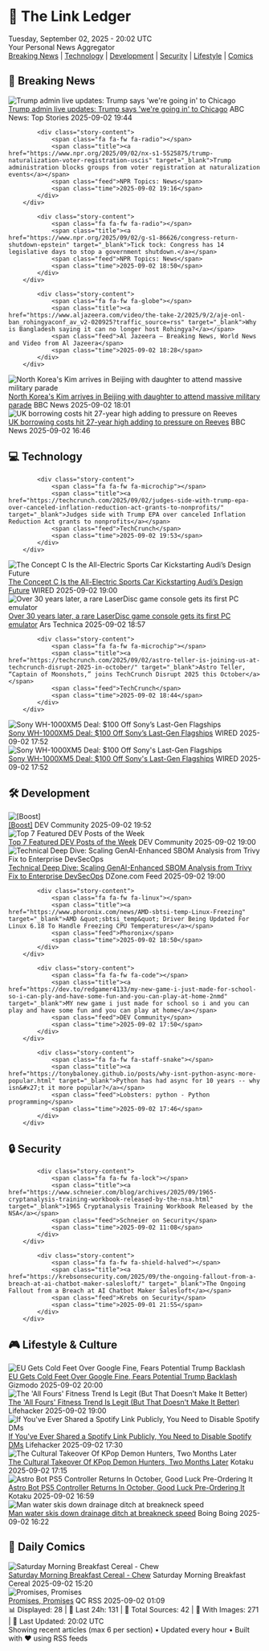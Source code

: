 <!-- Processing 54 RSS feeds at 2025-09-02 20:01:48 UTC -->
<!-- Processing: XKCD -->
<!-- Processing: Saturday Morning Breakfast Cereal -->
<!-- Processing: Poorly Drawn Lines -->
<!-- Processing: Garfield -->
<!-- Processing: Questionable Content -->
<!-- Processing: CNN Top Stories -->
<!-- Processing: BBC World News -->
<!-- Processing: NPR News -->
<!-- Processing: CBC News -->
<!-- Error processing https://rss.cbc.ca/lineup/topstories.xml: The read operation timed out -->
<!-- Processing: Reuters World News -->
<!-- Processing: ABC News Breaking -->
<!-- Processing: Guardian World News -->
<!-- Processing: Sky News World -->
<!-- Processing: TechCrunch -->
<!-- Processing: WIRED -->
<!-- Processing: Lobsters Python -->
<!-- Processing: Hacker News -->
<!-- Processing: Dev.to -->
<!-- Processing: Red Hat Blog -->
<!-- Processing: Ubuntu Blog -->
<!-- Processing: GitHub Blog -->
<!-- Processing: GitLab Blog -->
<!-- Processing: DZone -->
<!-- Processing: Martin Fowler -->
<!-- Processing: Lifehacker -->
<!-- Processing: Gizmodo -->
<!-- Generated 8 new posts out of 26 feeds processed -->
<div class="newspaper-header">
    <h1 class="newspaper-title">📰 The Link Ledger</h1>
    <div class="newspaper-date">Tuesday, September 02, 2025 - 20:02 UTC</div>
    <div class="newspaper-subtitle">Your Personal News Aggregator</div>
</div>

<div class="newspaper-nav">
    <a href="#breaking">Breaking News</a> |
    <a href="#tech">Technology</a> |
    <a href="#dev">Development</a> |
    <a href="#security">Security</a> |
    <a href="#lifestyle">Lifestyle</a> |
    <a href="#webcomics">Comics</a>
</div>

<div class="news-section breaking-news" id="breaking">
<h2 class="section-header">🚨 Breaking News</h2>
<div class="stories-container">
<div class="story">
            <img src="https://s.abcnews.com/images/US/donald-trump-2-rt-gmh-250902_1756839331845_hpMain_4x3t_384.jpg" alt="Trump admin live updates: Trump says &#x27;we&#x27;re going in&#x27; to Chicago" class="story-image" loading="lazy" onerror="this.style.display='none'">
            <div class="story-content">
                <span class="fa fa-fw fa-tv"></span>
                <span class="title"><a href="https://abcnews.go.com/Politics/live-updates/trump-admin-live-updates/?id=125150863" target="_blank">Trump admin live updates: Trump says &#x27;we&#x27;re going in&#x27; to Chicago</a></span>
                <span class="feed">ABC News: Top Stories</span>
                <span class="time">2025-09-02 19:44</span>
            </div>
        </div>
<div class="story">
            
            <div class="story-content">
                <span class="fa fa-fw fa-radio"></span>
                <span class="title"><a href="https://www.npr.org/2025/09/02/nx-s1-5525875/trump-naturalization-voter-registration-uscis" target="_blank">Trump administration blocks groups from voter registration at naturalization events</a></span>
                <span class="feed">NPR Topics: News</span>
                <span class="time">2025-09-02 19:16</span>
            </div>
        </div>
<div class="story">
            
            <div class="story-content">
                <span class="fa fa-fw fa-radio"></span>
                <span class="title"><a href="https://www.npr.org/2025/09/02/g-s1-86626/congress-return-shutdown-epstein" target="_blank">Tick tock: Congress has 14 legislative days to stop a government shutdown.</a></span>
                <span class="feed">NPR Topics: News</span>
                <span class="time">2025-09-02 18:50</span>
            </div>
        </div>
<div class="story">
            
            <div class="story-content">
                <span class="fa fa-fw fa-globe"></span>
                <span class="title"><a href="https://www.aljazeera.com/video/the-take-2/2025/9/2/aje-onl-ban_rohingyaconf_av_v2-020925?traffic_source=rss" target="_blank">Why is Bangladesh saying it can no longer host Rohingya?</a></span>
                <span class="feed">Al Jazeera – Breaking News, World News and Video from Al Jazeera</span>
                <span class="time">2025-09-02 18:28</span>
            </div>
        </div>
<div class="story">
            <img src="https://ichef.bbci.co.uk/ace/standard/240/cpsprodpb/fe58/live/24722d60-8802-11f0-9cf6-cbf3e73ce2b9.jpg" alt="North Korea&#x27;s Kim arrives in Beijing with daughter to attend massive military parade" class="story-image" loading="lazy" onerror="this.style.display='none'">
            <div class="story-content">
                <span class="fa fa-fw fa-earth-americas"></span>
                <span class="title"><a href="https://www.bbc.com/news/articles/c78z2p6gg1zo?at_medium=RSS&at_campaign=rss" target="_blank">North Korea&#x27;s Kim arrives in Beijing with daughter to attend massive military parade</a></span>
                <span class="feed">BBC News</span>
                <span class="time">2025-09-02 18:01</span>
            </div>
        </div>
<div class="story">
            <img src="https://ichef.bbci.co.uk/ace/standard/240/cpsprodpb/3200/live/cd0fcf90-87f8-11f0-9b0f-2d7c964b5418.jpg" alt="UK borrowing costs hit 27-year high adding to pressure on Reeves" class="story-image" loading="lazy" onerror="this.style.display='none'">
            <div class="story-content">
                <span class="fa fa-fw fa-flag"></span>
                <span class="title"><a href="https://www.bbc.com/news/articles/cy989njnq2wo?at_medium=RSS&at_campaign=rss" target="_blank">UK borrowing costs hit 27-year high adding to pressure on Reeves</a></span>
                <span class="feed">BBC News</span>
                <span class="time">2025-09-02 16:46</span>
            </div>
        </div>
</div>
</div>
<div class="news-section tech-news" id="tech">
<h2 class="section-header">💻 Technology</h2>
<div class="stories-container">
<div class="story">
            
            <div class="story-content">
                <span class="fa fa-fw fa-microchip"></span>
                <span class="title"><a href="https://techcrunch.com/2025/09/02/judges-side-with-trump-epa-over-canceled-inflation-reduction-act-grants-to-nonprofits/" target="_blank">Judges side with Trump EPA over canceled Inflation Reduction Act grants to nonprofits</a></span>
                <span class="feed">TechCrunch</span>
                <span class="time">2025-09-02 19:53</span>
            </div>
        </div>
<div class="story">
            <img src="https://media.wired.com/photos/68b709c550cb8fd71b27edd5/master/pass/A251472_large.jpg" alt="The Concept C Is the All-Electric Sports Car Kickstarting Audi’s Design Future" class="story-image" loading="lazy" onerror="this.style.display='none'">
            <div class="story-content">
                <span class="fa fa-fw fa-bolt"></span>
                <span class="title"><a href="https://www.wired.com/story/audis-concept-c-electric-sports-car-announced/" target="_blank">The Concept C Is the All-Electric Sports Car Kickstarting Audi’s Design Future</a></span>
                <span class="feed">WIRED</span>
                <span class="time">2025-09-02 19:00</span>
            </div>
        </div>
<div class="story">
            <img src="https://cdn.arstechnica.net/wp-content/uploads/2025/09/laseractive2-500x500.jpg" alt="Over 30 years later, a rare LaserDisc game console gets its first PC emulator" class="story-image" loading="lazy" onerror="this.style.display='none'">
            <div class="story-content">
                <span class="fa fa-fw fa-cog"></span>
                <span class="title"><a href="https://arstechnica.com/gaming/2025/09/over-30-years-later-a-rare-laserdisc-game-console-gets-its-first-pc-emulator/" target="_blank">Over 30 years later, a rare LaserDisc game console gets its first PC emulator</a></span>
                <span class="feed">Ars Technica</span>
                <span class="time">2025-09-02 18:57</span>
            </div>
        </div>
<div class="story">
            
            <div class="story-content">
                <span class="fa fa-fw fa-microchip"></span>
                <span class="title"><a href="https://techcrunch.com/2025/09/02/astro-teller-is-joining-us-at-techcrunch-disrupt-2025-in-october/" target="_blank">Astro Teller, “Captain of Moonshots,” joins TechCrunch Disrupt 2025 this October</a></span>
                <span class="feed">TechCrunch</span>
                <span class="time">2025-09-02 18:44</span>
            </div>
        </div>
<div class="story">
            <img src="https://media.wired.com/photos/68b72b7afaef204de0fe1242/master/pass/Sony's%20Previous%20Flagship%20Headphones%20Are%20$100%20Off%20and%20Still%20Amazing.png" alt="Sony WH-1000XM5 Deal: $100 Off Sony’s Last-Gen Flagships" class="story-image" loading="lazy" onerror="this.style.display='none'">
            <div class="story-content">
                <span class="fa fa-fw fa-bolt"></span>
                <span class="title"><a href="https://www.wired.com/story/sony-wh-1000xm5-deal/" target="_blank">Sony WH-1000XM5 Deal: $100 Off Sony’s Last-Gen Flagships</a></span>
                <span class="feed">WIRED</span>
                <span class="time">2025-09-02 17:52</span>
            </div>
        </div>
<div class="story">
            <img src="https://media.wired.com/photos/68b72b7afaef204de0fe1242/master/pass/Sony's%20Previous%20Flagship%20Headphones%20Are%20$100%20Off%20and%20Still%20Amazing.png" alt="Sony WH-1000XM5 Deal: $100 Off Sony&#x27;s Last-Gen Flagships" class="story-image" loading="lazy" onerror="this.style.display='none'">
            <div class="story-content">
                <span class="fa fa-fw fa-bolt"></span>
                <span class="title"><a href="https://www.wired.com/story/sony-wh-1000xm5-deal/" target="_blank">Sony WH-1000XM5 Deal: $100 Off Sony&#x27;s Last-Gen Flagships</a></span>
                <span class="feed">WIRED</span>
                <span class="time">2025-09-02 17:52</span>
            </div>
        </div>
</div>
</div>
<div class="news-section dev-news" id="dev">
<h2 class="section-header">🛠️ Development</h2>
<div class="stories-container">
<div class="story">
            <img src="https://media2.dev.to/dynamic/image/width=800%2Cheight=%2Cfit=scale-down%2Cgravity=auto%2Cformat=auto/https%3A%2F%2Fdev-to-uploads.s3.amazonaws.com%2Fuploads%2Fuser%2Fprofile_image%2F3415300%2F145683af-9716-4263-812e-25a3962d2552.jpg" alt="[Boost]" class="story-image" loading="lazy" onerror="this.style.display='none'">
            <div class="story-content">
                <span class="fa fa-fw fa-code"></span>
                <span class="title"><a href="https://dev.to/ben/-1j5d" target="_blank">[Boost]</a></span>
                <span class="feed">DEV Community</span>
                <span class="time">2025-09-02 19:52</span>
            </div>
        </div>
<div class="story">
            <img src="https://media2.dev.to/dynamic/image/width=800%2Cheight=%2Cfit=scale-down%2Cgravity=auto%2Cformat=auto/https%3A%2F%2Fdev-to-uploads.s3.amazonaws.com%2Fuploads%2Fuser%2Fprofile_image%2F2491%2F2e334b3d-5af0-43e5-95c0-e3ededf148f7.png" alt="Top 7 Featured DEV Posts of the Week" class="story-image" loading="lazy" onerror="this.style.display='none'">
            <div class="story-content">
                <span class="fa fa-fw fa-code"></span>
                <span class="title"><a href="https://dev.to/devteam/top-7-featured-dev-posts-of-the-week-4hd4" target="_blank">Top 7 Featured DEV Posts of the Week</a></span>
                <span class="feed">DEV Community</span>
                <span class="time">2025-09-02 19:00</span>
            </div>
        </div>
<div class="story">
            <img src="https://dz2cdn1.dzone.com/thumbnail?fid=18593271&w=600" alt="Technical Deep Dive: Scaling GenAI-Enhanced SBOM Analysis from Trivy Fix to Enterprise DevSecOps" class="story-image" loading="lazy" onerror="this.style.display='none'">
            <div class="story-content">
                <span class="fa fa-fw fa-newspaper"></span>
                <span class="title"><a href="https://dzone.com/articles/scaling-genai-enhanced-sbom-analysis-trivy-devsecops" target="_blank">Technical Deep Dive: Scaling GenAI-Enhanced SBOM Analysis from Trivy Fix to Enterprise DevSecOps</a></span>
                <span class="feed">DZone.com Feed</span>
                <span class="time">2025-09-02 19:00</span>
            </div>
        </div>
<div class="story">
            
            <div class="story-content">
                <span class="fa fa-fw fa-linux"></span>
                <span class="title"><a href="https://www.phoronix.com/news/AMD-sbtsi-temp-Linux-Freezing" target="_blank">AMD &quot;sbtsi_temp&quot; Driver Being Updated For Linux 6.18 To Handle Freezing CPU Temperatures</a></span>
                <span class="feed">Phoronix</span>
                <span class="time">2025-09-02 18:50</span>
            </div>
        </div>
<div class="story">
            
            <div class="story-content">
                <span class="fa fa-fw fa-code"></span>
                <span class="title"><a href="https://dev.to/redgamer4133/my-new-game-i-just-made-for-school-so-i-can-ply-and-have-some-fun-and-you-can-play-at-home-2nmd" target="_blank">MY new game i just made for school so i and you can play and have some fun and you can play at home</a></span>
                <span class="feed">DEV Community</span>
                <span class="time">2025-09-02 17:50</span>
            </div>
        </div>
<div class="story">
            
            <div class="story-content">
                <span class="fa fa-fw fa-staff-snake"></span>
                <span class="title"><a href="https://tonybaloney.github.io/posts/why-isnt-python-async-more-popular.html" target="_blank">Python has had async for 10 years -- why isn&#x27;t it more popular?</a></span>
                <span class="feed">Lobsters: python - Python programming</span>
                <span class="time">2025-09-02 17:46</span>
            </div>
        </div>
</div>
</div>
<div class="news-section security-news" id="security">
<h2 class="section-header">🔒 Security</h2>
<div class="stories-container">
<div class="story">
            
            <div class="story-content">
                <span class="fa fa-fw fa-lock"></span>
                <span class="title"><a href="https://www.schneier.com/blog/archives/2025/09/1965-cryptanalysis-training-workbook-released-by-the-nsa.html" target="_blank">1965 Cryptanalysis Training Workbook Released by the NSA</a></span>
                <span class="feed">Schneier on Security</span>
                <span class="time">2025-09-02 11:08</span>
            </div>
        </div>
<div class="story">
            
            <div class="story-content">
                <span class="fa fa-fw fa-shield-halved"></span>
                <span class="title"><a href="https://krebsonsecurity.com/2025/09/the-ongoing-fallout-from-a-breach-at-ai-chatbot-maker-salesloft/" target="_blank">The Ongoing Fallout from a Breach at AI Chatbot Maker Salesloft</a></span>
                <span class="feed">Krebs on Security</span>
                <span class="time">2025-09-01 21:55</span>
            </div>
        </div>
</div>
</div>
<div class="news-section lifestyle-news" id="lifestyle">
<h2 class="section-header">🎮 Lifestyle & Culture</h2>
<div class="stories-container">
<div class="story">
            <img src="https://gizmodo.com/app/uploads/2024/08/Google-headquarters-getty.jpg" alt="EU Gets Cold Feet Over Google Fine, Fears Potential Trump Backlash" class="story-image" loading="lazy" onerror="this.style.display='none'">
            <div class="story-content">
                <span class="fa fa-fw fa-computer"></span>
                <span class="title"><a href="https://gizmodo.com/eu-gets-cold-feet-over-google-fine-fears-potential-trump-backlash-2000652121" target="_blank">EU Gets Cold Feet Over Google Fine, Fears Potential Trump Backlash</a></span>
                <span class="feed">Gizmodo</span>
                <span class="time">2025-09-02 20:00</span>
            </div>
        </div>
<div class="story">
            <img src="https://lifehacker.com/imagery/articles/01K45RJ11VKD35WNFA89B6Z659/hero-image.png" alt="The &#x27;All Fours&#x27; Fitness Trend Is Legit (But That Doesn&#x27;t Make It Better)" class="story-image" loading="lazy" onerror="this.style.display='none'">
            <div class="story-content">
                <span class="fa fa-fw fa-life-ring"></span>
                <span class="title"><a href="https://lifehacker.com/health/is-exercising-on-all-fours-really-better?utm_medium=RSS" target="_blank">The &#x27;All Fours&#x27; Fitness Trend Is Legit (But That Doesn&#x27;t Make It Better)</a></span>
                <span class="feed">Lifehacker</span>
                <span class="time">2025-09-02 19:00</span>
            </div>
        </div>
<div class="story">
            <img src="https://lifehacker.com/imagery/articles/01K45J3BAHKWD7DXTQE7Y4AHY0/hero-image.png" alt="If You&#x27;ve Ever Shared a Spotify Link Publicly, You Need to Disable Spotify DMs" class="story-image" loading="lazy" onerror="this.style.display='none'">
            <div class="story-content">
                <span class="fa fa-fw fa-life-ring"></span>
                <span class="title"><a href="https://lifehacker.com/tech/if-you-ever-shared-spotify-link-publicly-disable-spotify-dms?utm_medium=RSS" target="_blank">If You&#x27;ve Ever Shared a Spotify Link Publicly, You Need to Disable Spotify DMs</a></span>
                <span class="feed">Lifehacker</span>
                <span class="time">2025-09-02 17:30</span>
            </div>
        </div>
<div class="story">
            <img src="https://kotaku.com/app/uploads/2025/09/KpopDemonHunters_ProRes422HQ_SDR_2ch_20250424.00_31_19_12-1.jpg" alt="The Cultural Takeover Of KPop Demon Hunters, Two Months Later" class="story-image" loading="lazy" onerror="this.style.display='none'">
            <div class="story-content">
                <span class="fa fa-fw fa-gamepad"></span>
                <span class="title"><a href="https://kotaku.com/kpop-demon-hunters-streaming-box-office-numbers-netflix-2000622381" target="_blank">The Cultural Takeover Of KPop Demon Hunters, Two Months Later</a></span>
                <span class="feed">Kotaku</span>
                <span class="time">2025-09-02 17:15</span>
            </div>
        </div>
<div class="story">
            <img src="https://kotaku.com/app/uploads/2025/09/ast.jpg" alt="Astro Bot PS5 Controller Returns In October, Good Luck Pre-Ordering It" class="story-image" loading="lazy" onerror="this.style.display='none'">
            <div class="story-content">
                <span class="fa fa-fw fa-gamepad"></span>
                <span class="title"><a href="https://kotaku.com/astro-bot-ps5-controller-returns-in-october-good-luck-pre-ordering-it-2000622375" target="_blank">Astro Bot PS5 Controller Returns In October, Good Luck Pre-Ordering It</a></span>
                <span class="feed">Kotaku</span>
                <span class="time">2025-09-02 16:59</span>
            </div>
        </div>
<div class="story">
            <img src="https://i0.wp.com/boingboing.net/wp-content/uploads/2025/09/ditch.jpg?fit=1200%2C977&amp;quality=60&amp;ssl=1" alt="Man water skis down drainage ditch at breakneck speed" class="story-image" loading="lazy" onerror="this.style.display='none'">
            <div class="story-content">
                <span class="fa fa-fw fa-arrow-right"></span>
                <span class="title"><a href="https://boingboing.net/2025/09/02/man-water-skis-down-drainage-ditch-at-breakneck-speed.html" target="_blank">Man water skis down drainage ditch at breakneck speed</a></span>
                <span class="feed">Boing Boing</span>
                <span class="time">2025-09-02 16:22</span>
            </div>
        </div>
</div>
</div>
<div class="news-section webcomics-section" id="webcomics">
<h2 class="section-header">🎨 Daily Comics</h2>
<div class="stories-container">
<div class="story">
            <img src="https://www.smbc-comics.com/comics/1756591351-20250901.png" alt="Saturday Morning Breakfast Cereal - Chew" class="story-image" loading="lazy" onerror="this.style.display='none'">
            <div class="story-content">
                <span class="fa fa-fw fa-smile"></span>
                <span class="title"><a href="https://www.smbc-comics.com/comic/chew" target="_blank">Saturday Morning Breakfast Cereal - Chew</a></span>
                <span class="feed">Saturday Morning Breakfast Cereal</span>
                <span class="time">2025-09-02 15:20</span>
            </div>
        </div>
<div class="story">
            <img src="http://www.questionablecontent.net/comics/5648.png" alt="Promises, Promises" class="story-image" loading="lazy" onerror="this.style.display='none'">
            <div class="story-content">
                <span class="fa fa-fw fa-music"></span>
                <span class="title"><a href="http://questionablecontent.net/view.php?comic=5648" target="_blank">Promises, Promises</a></span>
                <span class="feed">QC RSS</span>
                <span class="time">2025-09-02 01:09</span>
            </div>
        </div>
</div>
</div>

<div class="newspaper-footer">
    <div class="stats">
        📊 Displayed: 28 | 📅 Last 24h: 131 | 📡 Total Sources: 42 | 📸 With Images: 271 |
        🔄 Last Updated: 20:02 UTC
    </div>
    <div class="footer-note">
        Showing recent articles (max 6 per section) • Updated every hour • Built with ❤️ using RSS feeds
    </div>
</div>
